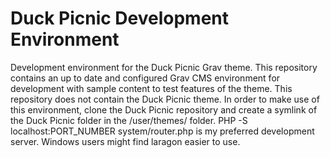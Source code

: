 # Duck Picnic Development Environment
Development environment for the Duck Picnic Grav theme. This repository contains an up to date and configured Grav CMS environment for development with sample content to test features of the theme. This repository does not contain the Duck Picnic theme. In order to make use of this environment, clone the Duck Picnic repository and create a symlink of the Duck Picnic folder in the /user/themes/ folder. PHP -S localhost:PORT_NUMBER system/router.php is my preferred development server. Windows users might find laragon easier to use.
